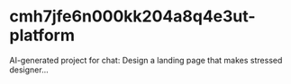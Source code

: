 # cmh7jfe6n000kk204a8q4e3ut-platform
AI-generated project for chat: Design a landing page that makes stressed designer...
